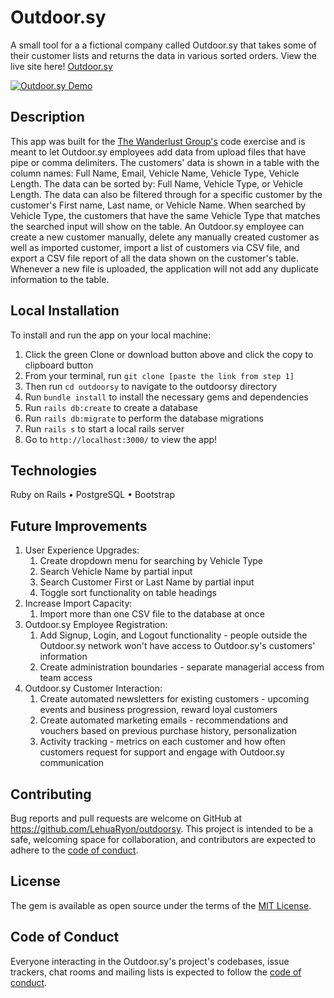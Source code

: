 # Outdoor.sy
A small tool for a a fictional company called Outdoor.sy that takes some of their customer lists and returns the data in various sorted orders. View the live site here! [Outdoor.sy](https://outdoor-sy.herokuapp.com/)

[![Outdoor.sy Demo](https://cdn.loom.com/sessions/thumbnails/94be3b26333e45dd970e40a7dd611a89-with-play.gif)](https://www.loom.com/share/94be3b26333e45dd970e40a7dd611a89 "Outdoor.sy Demo")

## Description
This app was built for the [The Wanderlust Group's](https://thewanderlustgroup.com/) code exercise and is meant to let Outdoor.sy employees add data from upload files that have pipe or comma delimiters.  The customers' data is shown in a table with the column names: Full Name, Email, Vehicle Name, Vehicle Type, Vehicle Length.  The data can be sorted by: Full Name, Vehicle Type, or Vehicle Length.  The data can also be filtered through for a specific customer by the customer's First name, Last name, or Vehicle Name.  When searched by Vehicle Type, the customers that have the same Vehicle Type that matches the searched input will show on the table.  An Outdoor.sy employee can create a new customer manually, delete any manually created customer as well as imported customer, import a list of customers via CSV file, and export a CSV file report of all the data shown on the customer's table.  Whenever a new file is uploaded, the application will not add any duplicate information to the table.

## Local Installation
To install and run the app on your local machine:
1. Click the green Clone or download button above and click the copy to clipboard button
2. From your terminal, run `git clone [paste the link from step 1]`
3. Then run `cd outdoorsy` to navigate to the outdoorsy directory
4. Run `bundle install` to install the necessary gems and dependencies
5. Run `rails db:create` to create a database
5. Run `rails db:migrate` to perform the database migrations
7. Run `rails s` to start a local rails server
8. Go to `http://localhost:3000/` to view the app!

## Technologies
Ruby on Rails
• PostgreSQL
• Bootstrap

## Future Improvements
1. User Experience Upgrades:
    1. Create dropdown menu for searching by Vehicle Type
    2. Search Vehicle Name by partial input
    3. Search Customer First or Last Name by partial input
    4. Toggle sort functionality on table headings
2. Increase Import Capacity:
    1. Import more than one CSV file to the database at once
3. Outdoor.sy Employee Registration:
    1. Add Signup, Login, and Logout functionality - people outside the Outdoor.sy network won't have access to Outdoor.sy's customers' information
    2. Create administration boundaries - separate managerial access from team access
4. Outdoor.sy Customer Interaction:
    1. Create automated newsletters for existing customers - upcoming events and business progression, reward loyal customers
    2. Create automated marketing emails - recommendations and vouchers based on previous purchase history, personalization
    3. Activity tracking - metrics on each customer and how often customers request for support and engage with Outdoor.sy communication

## Contributing

Bug reports and pull requests are welcome on GitHub at https://github.com/LehuaRyon/outdoorsy. This project is intended to be a safe, welcoming space for collaboration, and contributors are expected to adhere to the [code of conduct](https://github.com/LehuaRyon/outdoorsy/blob/main/CODE_OF_CONDUCT.md).

## License

The gem is available as open source under the terms of the [MIT License](https://github.com/LehuaRyon/outdoorsy/blob/main/LICENSE).

## Code of Conduct

Everyone interacting in the Outdoor.sy's project's codebases, issue trackers, chat rooms and mailing lists is expected to follow the [code of conduct](https://github.com/LehuaRyon/outdoorsy/blob/main/CODE_OF_CONDUCT.md).
## 

